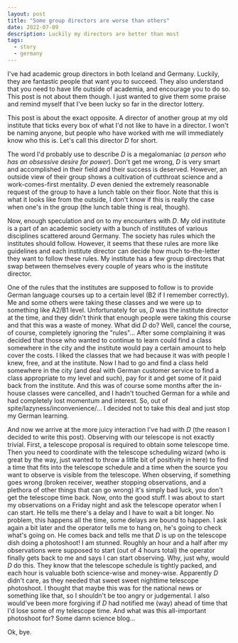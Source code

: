 ```yaml
---
layout: post
title: "Some group directors are worse than others"
date: 2022-07-09
description: Luckily my directors are better than most 
tags:
  - story
  - germany
---
```


I've had academic group directors in both Iceland and Germany. Luckily, they are fantastic people that want you to succeed. They also understand that you need to have life outside of academia, and encourage you to do so. This post is not about them though. I just wanted to give them some praise and remind myself that I've been lucky so far in the director lottery.

This post is about the exact opposite. A director of another group at my old institute that ticks every box of what I'd not like to have in a director. I won't be naming anyone, but people who have worked with me will immediately know who this is. Let's call this director *D* for short.

The word I'd probably use to describe *D* is a megalomaniac (*a person who has an obsessive desire for power*). Don't get me wrong, *D* is very smart and accomplished in their field and their success is deserved. However, an outside view of their group shows a cultivation of cutthroat science and a work-comes-first mentality. *D* even denied the extremely reasonable request of the group to have a lunch table on their floor. Note that this is what it looks like from the outside, I don't know if this is really the case when one's in the group (the lunch table thing is real, though).

Now, enough speculation and on to my encounters with *D*. My old institute is a part of an academic society with a bunch of institutes of various disciplines scattered around Germany. The society has rules which the institutes should follow. However, it seems that these rules are more like guidelines and each institute director can decide how much to-the-letter they want to follow these rules. My institute has a few group directors that swap between themselves every couple of years who is the institute director. 

One of the rules that the institutes are supposed to follow is to provide German language courses up to a certain level (B2 if I remember correctly). Me and some others were taking these classes and we were up to something like A2/B1 level. Unfortunately for us, *D* was the institute director at the time, and they didn't think that enough people were taking this course and that this was a waste of money. What did *D* do? Well, cancel the course, of course, completely ignoring the "rules"... After some complaining it was decided that those who wanted to continue to learn could find a class somewhere in the city and the institute would pay a certain amount to help cover the costs. I liked the classes that we had because it was with people I knew, free, and at the institute. Now I had to go and find a class held somewhere in the city (and deal with German customer service to find a class appropriate to my level and such), pay for it and get some of it paid back from the institute. And this was of course some months after the in-house classes were cancelled, and I hadn't touched German for a while and had completely lost momentum and interest. So, out of spite/lazyness/inconvenience/... I decided not to take this deal and just stop my German learning.

And now we arrive at the more juicy interaction I've had with *D* (the reason I decided to write this post). Observing with our telescope is not exactly trivial. First, a telescope proposal is required to obtain some telescope time. Then you need to coordinate with the telescope scheduling wizard (who is great by the way, just wanted to throw a little bit of positivity in here) to find a time that fits into the telescope schedule and a time when the source you want to observe is visible from the telescope. When observing, if something goes wrong (broken receiver, weather stopping observations, and a plethora of other things that can go wrong) it's simply bad luck, you don't get the telescope time back. Now, onto the good stuff. I was about to start my observations on a Friday night and ask the telescope operator when I can start. He tells me there's a delay and I have to wait a bit longer. No problem, this happens all the time, some delays are bound to happen. I ask again a bit later and the operator tells me to hang on, he's going to check what's going on. He comes back and tells me that *D* is up on the telescope dish doing a photoshoot! I am stunned. Roughly an hour and a half after my observations were supposed to start (out of 4 hours total) the operator finally gets back to me and says I can start observing. Why, just why, would *D* do this. They know that the telescope schedule is tightly packed, and each hour is valuable both science-wise and money-wise. Apparently *D* didn't care, as they needed that sweet sweet nighttime telescope photoshoot. I thought that maybe this was for the national news or something like that, so I shouldn't be too angry or judgemental. I also would've been more forgiving if *D* had notified me (way) ahead of time that I'd lose some of my telescope time. And what was this all-important photoshoot for? Some damn science blog...

Ok, bye.



